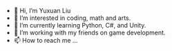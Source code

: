 - 👋 Hi, I’m Yuxuan Liu
- 👀 I’m interested in coding, math and arts.
- 🌱 I’m currently learning Python, C#, and Unity.
- 💞️ I’m working with my friends on game development.
- 📫 How to reach me ...

<!---
yuxuanliu-bsd/yuxuanliu-bsd is a ✨ special ✨ repository because its `README.md` (this file) appears on your GitHub profile.
You can click the Preview link to take a look at your changes.
--->
